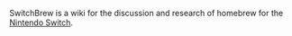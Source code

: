SwitchBrew is a wiki for the discussion and research of homebrew for the
[Nintendo Switch](https://en.wikipedia.org/wiki/Nintendo_Switch).
